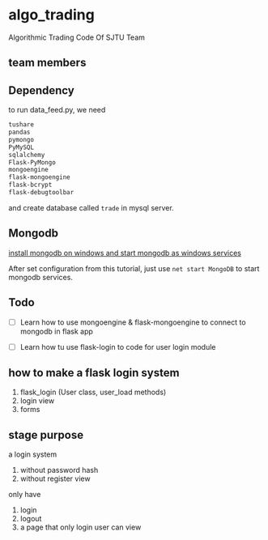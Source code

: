 # algo_trading
Algorithmic Trading Code Of SJTU Team

## team members

## Dependency
to run data_feed.py, we need

```bash
tushare
pandas
pymongo
PyMySQL
sqlalchemy
Flask-PyMongo
mongoengine
flask-mongoengine
flask-bcrypt
flask-debugtoolbar
```

and create database called `trade` in mysql server.

## Mongodb
[install mongodb on windows and start mongodb as windows services](https://docs.mongodb.com/manual/tutorial/install-mongodb-on-windows/)

After set configuration from this tutorial, just use `net start MongoDB` to start mongodb services.

## Todo

- [ ] Learn how to use mongoengine & flask-mongoengine to connect to mongodb in flask app
- [ ] Learn how tu use flask-login to code for user login module
 
 
## how to make a flask login system
1. flask_login (User class, user_load methods)
2. login view
3. forms

## stage purpose
a login system

1. without password hash
2. without register view

only have

1. login
2. logout
3. a page that only login user can view